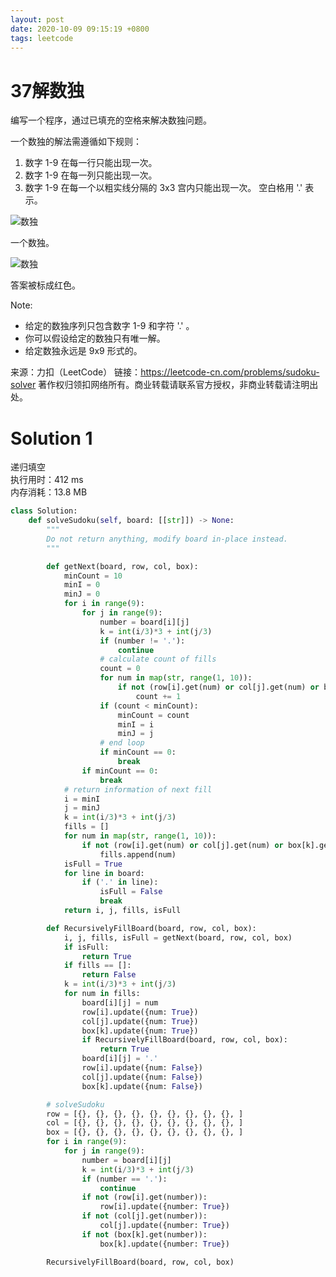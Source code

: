 ```yaml
---
layout: post
date: 2020-10-09 09:15:19 +0800
tags: leetcode
---
```


# 37解数独

编写一个程序，通过已填充的空格来解决数独问题。

一个数独的解法需遵循如下规则：
1. 数字 1-9 在每一行只能出现一次。
2. 数字 1-9 在每一列只能出现一次。
3. 数字 1-9 在每一个以粗实线分隔的 3x3 宫内只能出现一次。
空白格用 '.' 表示。

![数独](http://upload.wikimedia.org/wikipedia/commons/thumb/f/ff/Sudoku-by-L2G-20050714.svg/250px-Sudoku-by-L2G-20050714.svg.png)

一个数独。

![数独](http://upload.wikimedia.org/wikipedia/commons/thumb/3/31/Sudoku-by-L2G-20050714_solution.svg/250px-Sudoku-by-L2G-20050714_solution.svg.png)

答案被标成红色。

Note:
+ 给定的数独序列只包含数字 1-9 和字符 '.' 。
+ 你可以假设给定的数独只有唯一解。
+ 给定数独永远是 9x9 形式的。

来源：力扣（LeetCode）
链接：https://leetcode-cn.com/problems/sudoku-solver
著作权归领扣网络所有。商业转载请联系官方授权，非商业转载请注明出处。

# Solution 1
递归填空  
执行用时：412 ms  
内存消耗：13.8 MB  
``` python
class Solution:
    def solveSudoku(self, board: [[str]]) -> None:
        """
        Do not return anything, modify board in-place instead.
        """

        def getNext(board, row, col, box):
            minCount = 10
            minI = 0
            minJ = 0
            for i in range(9):
                for j in range(9):
                    number = board[i][j]
                    k = int(i/3)*3 + int(j/3)
                    if (number != '.'):
                        continue
                    # calculate count of fills
                    count = 0
                    for num in map(str, range(1, 10)):
                        if not (row[i].get(num) or col[j].get(num) or box[k].get(number)):
                            count += 1
                    if (count < minCount):
                        minCount = count
                        minI = i
                        minJ = j
                    # end loop
                    if minCount == 0:
                        break
                if minCount == 0:
                    break
            # return information of next fill
            i = minI
            j = minJ
            k = int(i/3)*3 + int(j/3)
            fills = []
            for num in map(str, range(1, 10)):
                if not (row[i].get(num) or col[j].get(num) or box[k].get(num)):
                    fills.append(num)
            isFull = True
            for line in board:
                if ('.' in line):
                    isFull = False
                    break
            return i, j, fills, isFull

        def RecursivelyFillBoard(board, row, col, box):
            i, j, fills, isFull = getNext(board, row, col, box)
            if isFull:
                return True
            if fills == []:
                return False
            k = int(i/3)*3 + int(j/3)
            for num in fills:
                board[i][j] = num
                row[i].update({num: True})
                col[j].update({num: True})
                box[k].update({num: True})
                if RecursivelyFillBoard(board, row, col, box):
                    return True
                board[i][j] = '.'
                row[i].update({num: False})
                col[j].update({num: False})
                box[k].update({num: False})

        # solveSudoku
        row = [{}, {}, {}, {}, {}, {}, {}, {}, {}, ]
        col = [{}, {}, {}, {}, {}, {}, {}, {}, {}, ]
        box = [{}, {}, {}, {}, {}, {}, {}, {}, {}, ]
        for i in range(9):
            for j in range(9):
                number = board[i][j]
                k = int(i/3)*3 + int(j/3)
                if (number == '.'):
                    continue
                if not (row[i].get(number)):
                    row[i].update({number: True})
                if not (col[j].get(number)):
                    col[j].update({number: True})
                if not (box[k].get(number)):
                    box[k].update({number: True})

        RecursivelyFillBoard(board, row, col, box)
```